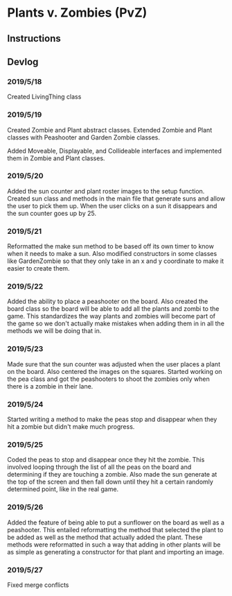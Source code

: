 # Plants v. Zombies (PvZ)

## Instructions

## Devlog

### 2019/5/18

Created LivingThing class

### 2019/5/19

Created Zombie and Plant abstract classes.
Extended Zombie and Plant classes with Peashooter and Garden Zombie classes.

Added Moveable, Displayable, and Collideable interfaces and implemented them in Zombie and Plant classes.

### 2019/5/20

Added the sun counter and plant roster images to the setup function. Created sun class and methods in the main file that generate suns and allow the user to pick them up. When the user clicks on a sun it disappears and the sun counter goes up by 25.

### 2019/5/21
Reformatted the make sun method to be based off its own timer to know when it needs to make a sun. Also modified constructors in some classes like GardenZombie so that they only take in an x and y coordinate to make it easier to create them.

### 2019/5/22
Added the ability to place a peashooter on the board. Also created the board class so the board will be able to add all the plants and zombi to the game. This standardizes the way plants and zombies will become part of the game so we don't actually make mistakes when adding them in in all the methods we will be doing that in.

### 2019/5/23
Made sure that the sun counter was adjusted when the user places a plant on the board. Also centered the images on the squares. Started working on the pea class and got the peashooters to shoot the zombies only when there is a zombie in their lane.

### 2019/5/24
Started writing a method to make the peas stop and disappear when they hit a zombie but didn't make much progress.

### 2019/5/25
Coded the peas to stop and disappear once they hit the zombie. This involved looping through the list of all the peas on the board and determining if they are touching a zombie. Also made the sun generate at the top of the screen and then fall down until they hit a certain randomly determined point, like in the real game.

### 2019/5/26
Added the feature of being able to put a sunflower on the board as well as a peashooter. This entailed reformatting the method that selected the plant to be added as well as the method that actually added the plant. These methods were reformatted in such a way that adding in other plants will be as simple as generating a constructor for that plant and importing an image.

### 2019/5/27
Fixed merge conflicts
